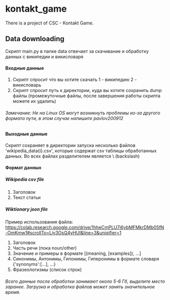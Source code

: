 # kontakt_game
There is a project of CSC - Kontakt Game.

## Data downloading
Скрипт main.py в папке data отвечает за скачивание и обработку данных  с википедии и викисловаря

#### Входные данные 
1) Скрипт спросит что вы хотите скачать 1 - википедию 2 - викисловарь
2) Скрипт спросит путь к директории, куда вы хотите сохранить dump файлы 
(промежуточные файлы, после завершения работы скрипта можете их удалить)
###### Замечание: Не на Linux OS могут возникнуть проблемы из-за другого формата пути, в этом случае напишите pavlov200912

#### Выходные данные
Скрипт сохраняет в директории запуска несколько файлов 'wikipedia_data{i}.csv',
которые содержат csv таблицы обработанных данных. Во всех файлах разделителем является \\  (backslash)
#### Формат данных
##### Wikipedia csv file
1) Заголовок
2) Текст статьи
##### Wiktionary json file
Пример использования файла: https://colab.research.google.com/drive/1hheCmPLU7i6ybMFMkrDMb05fN-OmKmw1#scrollTo=Liy3OsQ4yHUI&line=3&uniqifier=1
1) Заголовок
2) Часть речи (пока noun/other)
3) Значение и примеры в формате [(meaning, [examples]), ...]
4) Синонимы, Антонимы, Гипонимы, Гиперонимы в формате словаря {'synonyms':[...], ...}
5) Фразеологизмы (список строк)

###### Всего данные после обработки занимают около 5-6 Гб, выделите место заранее. Загрузка и обработка файлов может занять значительное время.
